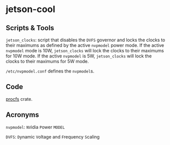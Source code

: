# jetson-cool

## Scripts & Tools

`jetson_clocks`: script that disables the `DVFS` governor and locks the clocks to their maximums as defined by the active `nvpmodel` power mode. If the active `nvpmodel` mode is 10W, `jetson_clocks` will lock the clocks to their maximums for 10W mode. If the active `nvpmodel` is 5W, `jetson_clocks` will lock the clocks to their maximums for 5W mode.

`/etc/nvpmodel.conf` defines the `nvpmodel`s.

## Code

[procfs](https://docs.rs/procfs/0.8.0/) crate.

## Acronyms

`nvpmodel`: `NV`idia `P`ower `MODEL`

`DVFS`: `D`ynamic `V`oltage and `F`requency `S`caling 

